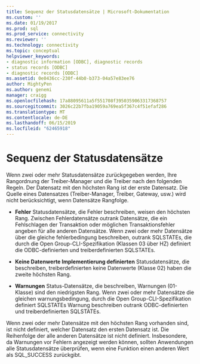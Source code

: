 ```yaml
---
title: Sequenz der Statusdatensätze | Microsoft-Dokumentation
ms.custom: ''
ms.date: 01/19/2017
ms.prod: sql
ms.prod_service: connectivity
ms.reviewer: ''
ms.technology: connectivity
ms.topic: conceptual
helpviewer_keywords:
- diagnostic information [ODBC], diagnostic records
- status records [ODBC]
- diagnostic records [ODBC]
ms.assetid: 0e0436cc-230f-44b0-b373-04a57e83ee76
author: MightyPen
ms.author: genemi
manager: craigg
ms.openlocfilehash: 17a88095611a5f551708f3950359063317368757
ms.sourcegitcommit: 3026c22b7fba19059a769ea5f367c4f51efaf286
ms.translationtype: MT
ms.contentlocale: de-DE
ms.lasthandoff: 06/15/2019
ms.locfileid: "62465918"
---
```

# <a name="sequence-of-status-records"></a>Sequenz der Statusdatensätze
Wenn zwei oder mehr Statusdatensätze zurückgegeben werden, Ihre Rangordnung der Treiber-Manager und die Treiber nach den folgenden Regeln. Der Datensatz mit den höchsten Rang ist der erste Datensatz. Die Quelle eines Datensatzes (Treiber-Manager, Treiber, Gateway, usw.) wird nicht berücksichtigt, wenn Datensätze Rangfolge.  
  
-   **Fehler** Statusdatensätze, die Fehler beschreiben, weisen den höchsten Rang. Zwischen Fehlerdatensätze outrank Datensätze, die ein Fehlschlagen der Transaktion oder möglichen Transaktionsfehler angeben für alle anderen Datensätze. Wenn zwei oder mehr Datensätze über die gleiche fehlerbedingung beschreiben, outrank SQLSTATEs, die durch die Open Group-CLI-Spezifikation (Klassen 03 über HZ) definiert die ODBC-definierten und treiberdefinierten SQLSTATEs.  
  
-   **Keine Datenwerte Implementierung definierten** Statusdatensätze, die beschreiben, treiberdefinierten keine Datenwerte (Klasse 02) haben die zweite höchsten Rang.  
  
-   **Warnungen** Status-Datensätze, die beschreiben, Warnungen (01-Klasse) sind den niedrigsten Rang. Wenn zwei oder mehr Datensätze die gleichen warnungsbedingung, durch die Open Group-CLI-Spezifikation definiert SQLSTATEs Warnung beschreiben outrank ODBC-definierten und treiberdefinierten SQLSTATEs.  
  
 Wenn zwei oder mehr Datensätze mit den höchsten Rang vorhanden sind, ist nicht definiert, welcher Datensatz den ersten Datensatz ist. Die Reihenfolge der alle anderen Datensätze ist nicht definiert. Insbesondere, da Warnungen vor Fehlern angezeigt werden können, sollten Anwendungen alle Statusdatensätze überprüfen, wenn eine Funktion einen anderen Wert als SQL_SUCCESS zurückgibt.
